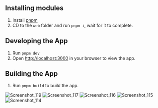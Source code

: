 ## Installing modules

1. Install [pnpm](https://pnpm.io/installation)
2. CD to the `web` folder and run `pnpm i`, wait for it to complete.

## Developing the App

1. Run `pnpm dev`
2. Open [http://localhost:3000](http://localhost:3000) in your browser to view the app.

## Building the App

1. Run `pnpm build` to build the app.

![Screenshot_119](https://github.com/user-attachments/assets/8794bd91-321e-44fb-adc5-3e67ee221ef0)
![Screenshot_117](https://github.com/user-attachments/assets/905f42f0-1e52-4825-9141-478328b02e87)
![Screenshot_116](https://github.com/user-attachments/assets/644b3dd7-c0a0-4a52-89e2-f2706d7a17ee)
![Screenshot_115](https://github.com/user-attachments/assets/06882753-7452-43c7-8a5e-065de5d11d23)
![Screenshot_114](https://github.com/user-attachments/assets/b8b19eb6-d612-4b54-b9e3-44a036b41a59)
